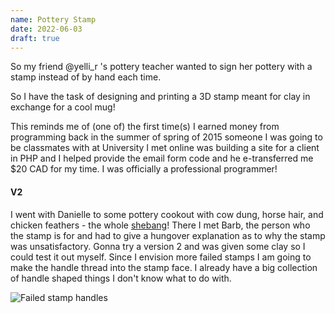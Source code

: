 ```yaml
---
name: Pottery Stamp
date: 2022-06-03
draft: true
---
```


So my friend @yelli_r 's pottery teacher wanted to sign her pottery with a stamp instead of by hand each time.

So I have the task of designing and printing a 3D stamp meant for clay in exchange for a cool mug!

This reminds me of (one of) the first time(s) I earned money from programming back in the summer of spring of 2015 someone I was going to be classmates with at University I met online was building a site for a client in PHP and I helped provide the email form code and he e-transferred me $20 CAD for my time. I was officially a professional programmer!

#### V2

I went with Danielle to some pottery cookout with cow dung, horse hair, and chicken feathers - the whole [shebang](https://en.wikipedia.org/wiki/Shebang_(Unix))! There I met Barb, the person who the stamp is for and had to give a hungover explanation as to why the stamp was unsatisfactory. Gonna try a version 2 and was given some clay so I could test it out myself. Since I envision more failed stamps I am going to make the handle thread into the stamp face. I already have a big collection of handle shaped things I don't know what to do with.

![Failed stamp handles](/assets/img/stamp/failed-handles.jpg)
